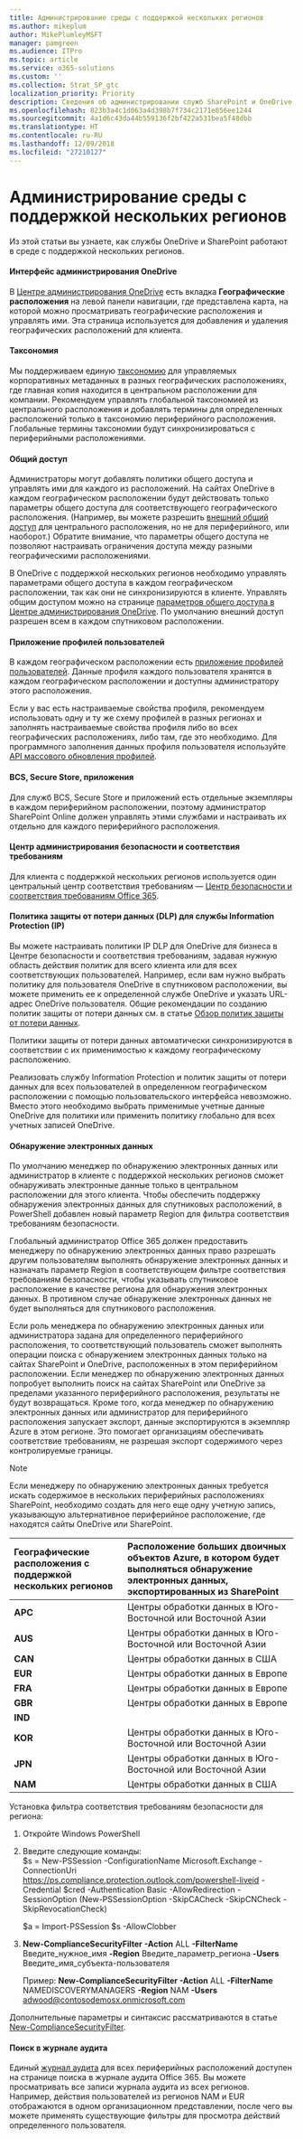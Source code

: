 ```yaml
---
title: Администрирование среды с поддержкой нескольких регионов
ms.author: mikeplum
author: MikePlumleyMSFT
manager: pamgreen
ms.audience: ITPro
ms.topic: article
ms.service: o365-solutions
ms.custom: ''
ms.collection: Strat_SP_gtc
localization_priority: Priority
description: Сведения об администрировании служб SharePoint и OneDrive в среде с поддержкой нескольких регионов.
ms.openlocfilehash: 823b3a4c1d063a4d398b7f734c2171e856ee1244
ms.sourcegitcommit: 4a1d6c43da44b559136f2bf422a531bea5f48dbb
ms.translationtype: HT
ms.contentlocale: ru-RU
ms.lasthandoff: 12/09/2018
ms.locfileid: "27210127"
---
```

# <a name="administering-a-multi-geo-environment"></a>Администрирование среды с поддержкой нескольких регионов

Из этой статьи вы узнаете, как службы OneDrive и SharePoint работают в среде с поддержкой нескольких регионов.

#### <a name="onedrive-administrator-experience"></a>Интерфейс администрирования OneDrive

В [Центре администрирования OneDrive](https://admin.onedrive.com) есть вкладка **Географические расположения** на левой панели навигации, где представлена карта, на которой можно просматривать географические расположения и управлять ими. Эта страница используется для добавления и удаления географических расположений для клиента.

#### <a name="taxonomy"></a>Таксономия

Мы поддерживаем единую [таксономию](https://support.office.com/article/A180FA28-6405-4679-9EC3-81D2028C4EFC) для управляемых корпоративных метаданных в разных географических расположениях, где главная копия находится в центральном расположении для компании. Рекомендуем управлять глобальной таксономией из центрального расположения и добавлять термины для определенных расположений только в таксономию периферийного расположения. Глобальные термины таксономии будут синхронизироваться с периферийными расположениями.

#### <a name="sharing"></a>Общий доступ

Администраторы могут добавлять политики общего доступа и управлять ими для каждого из расположений. На сайтах OneDrive в каждом географическом расположении будут действовать только параметры общего доступа для соответствующего географического расположения. (Например, вы можете разрешить [внешний общий доступ](https://support.office.com/article/C8A462EB-0723-4B0B-8D0A-70FEAFE4BE85) для центрального расположения, но не для периферийного, или наоборот.) Обратите внимание, что параметры общего доступа не позволяют настраивать ограничения доступа между разными географическими расположениями.

В OneDrive с поддержкой нескольких регионов необходимо управлять параметрами общего доступа в каждом географическом расположении, так как они не синхронизируются в клиенте. Управлять общим доступом можно на странице [параметров общего доступа в Центре администрирования OneDrive](https://admin.onedrive.com/?v=SharingSettings). По умолчанию внешний доступ разрешен всем в каждом спутниковом расположении.

#### <a name="user-profile-application"></a>Приложение профилей пользователей

В каждом географическом расположении есть [приложение профилей пользователей](https://support.office.com/article/494bec9c-6654-41f0-920f-f7f937ea9723). Данные профиля каждого пользователя хранятся в каждом географическом расположении и доступны администратору этого расположения.

Если у вас есть настраиваемые свойства профиля, рекомендуем использовать одну и ту же схему профилей в разных регионах и заполнять настраиваемые свойства профиля либо во всех географических расположениях, либо там, где это необходимо. Для программного заполнения данных профиля пользователя используйте [API массового обновления профилей](https://docs.microsoft.com/ru-RU/sharepoint/dev/solution-guidance/bulk-user-profile-update-api-for-sharepoint-online).

#### <a name="bcs-secure-store-apps"></a>BCS, Secure Store, приложения

Для служб BCS, Secure Store и приложений есть отдельные экземпляры в каждом периферийном расположении, поэтому администратор SharePoint Online должен управлять этими службами и настраивать их отдельно для каждого периферийного расположения.

#### <a name="security-and-compliance-admin-center"></a>Центр администрирования безопасности и соответствия требованиям

Для клиента с поддержкой нескольких регионов используется один центральный центр соответствия требованиям — [Центр безопасности и соответствия требованиям Office 365](https://protection.office.com/?rfr=AdminCenter\#/homepage).

#### <a name="information-protection-ip-data-loss-prevention-dlp-policy"></a>Политика защиты от потери данных (DLP) для службы Information Protection (IP)

Вы можете настраивать политики IP DLP для OneDrive для бизнеса в Центре безопасности и соответствия требованиям, задавая нужную область действия политик для всего клиента или для всех соответствующих пользователей. Например, если вам нужно выбрать политику для пользователя OneDrive в спутниковом расположении, вы можете применить ее к определенной службе OneDrive и указать URL-адрес OneDrive пользователя. Общие рекомендации по созданию политик защиты от потери данных см. в статье [Обзор политик защиты от потери данных](https://support.office.com/article/1966b2a7-d1e2-4d92-ab61-42efbb137f5e).

Политики защиты от потери данных автоматически синхронизируются в соответствии с их применимостью к каждому географическому расположению.

Реализовать службу Information Protection и политик защиты от потери данных для всех пользователей в определенном географическом расположении с помощью пользовательского интерфейса невозможно. Вместо этого необходимо выбрать применимые учетные данные OneDrive для политики или применить политику глобально для всех учетных записей OneDrive.

#### <a name="ediscovery"></a>Обнаружение электронных данных 

По умолчанию менеджер по обнаружению электронных данных или администратор в клиенте с поддержкой нескольких регионов сможет обнаруживать электронные данные только в центральном расположении для этого клиента. Чтобы обеспечить поддержку обнаружения электронных данных для спутниковых расположений, в PowerShell добавлен новый параметр Region для фильтра соответствия требованиям безопасности.

Глобальный администратор Office 365 должен предоставить менеджеру по обнаружению электронных данных право разрешать другим пользователям выполнять обнаружение электронных данных и назначать параметр Region в соответствующем фильтре соответствия требованиям безопасности, чтобы указывать спутниковое расположение в качестве региона для обнаружения электронных данных. В противном случае обнаружение электронных данных не будет выполняться для спутникового расположения.

Если роль менеджера по обнаружению электронных данных или администратора задана для определенного периферийного расположения, то соответствующий пользователь сможет выполнять операции поиска с обнаружением электронных данных только на сайтах SharePoint и OneDrive, расположенных в этом периферийном расположении. Если менеджер по обнаружению электронных данных попробует выполнить поиск на сайтах SharePoint или OneDrive за пределами указанного периферийного расположения, результаты не будут возвращаться. Кроме того, когда менеджер по обнаружению электронных данных или администратор для периферийного расположения запускает экспорт, данные экспортируются в экземпляр Azure в этом регионе. Это помогает организациям обеспечивать соответствие требованиям, не разрешая экспорт содержимого через контролируемые границы.

> [!NOTE]
> Если менеджеру по обнаружению электронных данных требуется искать содержимое в нескольких периферийных расположениях SharePoint, необходимо создать для него еще одну учетную запись, указывающую альтернативное периферийное расположение, где находятся сайты OneDrive или SharePoint.

<table>
<thead>
<tr class="header">
<th align="left"><strong>Географические расположения с поддержкой нескольких регионов</strong></th>
<th align="left"><strong>Расположение больших двоичных объектов Azure, в котором будет выполняться обнаружение электронных данных, экспортированных из SharePoint</strong></th>
</tr>
</thead>
<tbody>
<tr class="odd">
<td align="left"><strong>APC</strong></td>
<td align="left">Центры обработки данных в Юго-Восточной или Восточной Азии</td>
</tr>
<tr class="odd">
<td align="left"><strong>AUS</strong></td>
<td align="left">Центры обработки данных в Юго-Восточной или Восточной Азии</td>
</tr>
<tr class="even">
<td align="left"><strong>CAN</strong></td>
<td align="left">Центры обработки данных в США</td>
</tr>
<tr class="even">
<td align="left"><strong>EUR</strong></td>
<td align="left">Центры обработки данных в Европе</td>
</tr>
<tr class="odd">
<td align="left"><strong>FRA</strong></td>
<td align="left">Центры обработки данных в Европе</td>
</tr>
<tr class="odd">
<td align="left"><strong>GBR</strong></td>
<td align="left">Центры обработки данных в Европе</td>
</tr>
<tr class="even">
<td align="left"><strong>IND</strong></td>
<td align="left"></td>
</tr>
<tr class="even">
<td align="left"><strong>KOR</strong></td>
<td align="left">Центры обработки данных в Юго-Восточной или Восточной Азии</td>
</tr>
<tr class="even">
<td align="left"><strong>JPN </strong></td>
<td align="left">Центры обработки данных в Юго-Восточной или Восточной Азии</td>
</tr>
<tr class="odd">
<td align="left"><strong>NAM</strong></td>
<td align="left">Центры обработки данных в США</td>
</tr>
</tbody>
</table>

Установка фильтра соответствия требованиям безопасности для региона:

1.  Откройте Windows PowerShell

2.  Введите следующие команды:  
    $s = New-PSSession -ConfigurationName Microsoft.Exchange -ConnectionUri <https://ps.compliance.protection.outlook.com/powershell-liveid> -Credential $cred -Authentication Basic -AllowRedirection -SessionOption (New-PSSessionOption -SkipCACheck -SkipCNCheck -SkipRevocationCheck)

    $a = Import-PSSession $s -AllowClobber  

3.  **New-ComplianceSecurityFilter** **-Action** ALL **-FilterName** Введите_нужное_имя **-Region** Введите_параметр_региона **-Users** Введите_имя_субъекта-пользователя

    Пример: **New-ComplianceSecurityFilter -Action** ALL **-FilterName** NAMEDISCOVERYMANAGERS **-Region** NAM **-Users** adwood@contosodemosx.onmicrosoft.com

Дополнительные параметры и синтаксис рассматриваются в статье [New-ComplianceSecurityFilter](https://technet.microsoft.com/library/mt210915(v=exchg.160).aspx).

#### <a name="audit-log-search"></a>Поиск в журнале аудита

Единый [журнал аудита](https://support.office.com/article/0d4d0f35-390b-4518-800e-0c7ec95e946c) для всех периферийных расположений доступен на странице поиска в журнале аудита Office 365. Вы можете просматривать все записи журнала аудита из всех регионов. Например, действия пользователей из регионов NAM и EUR отображаются в одном организационном представлении, после чего вы можете применять существующие фильтры для просмотра действий определенного пользователя.
